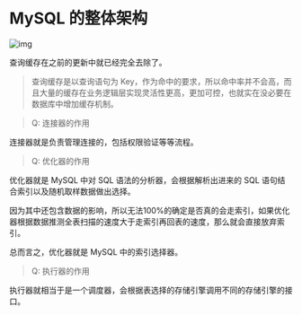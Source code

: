 # MySQL 的整体架构



![img](https://chenqwwq-img.oss-cn-beijing.aliyuncs.com/img/0d2070e8f84c4801adbfa03bda1f98d9.png)



查询缓存在之前的更新中就已经完全去除了。

> 查询缓存是以查询语句为 Key，作为命中的要求，所以命中率并不会高，而且大量的缓存在业务逻辑层实现灵活性更高，更加可控，也就实在没必要在数据库中增加缓存机制。





> Q: 连接器的作用

连接器就是负责管理连接的，包括权限验证等等流程。



> Q:  优化器的作用

优化器就是 MySQL 中对 SQL 语法的分析器，会根据解析出进来的 SQL 语句结合索引以及随机取样数据做出选择。

因为其中还包含数据的影响，所以无法100%的确定是否真的会走索引，如果优化器根据数据推测全表扫描的速度大于走索引再回表的速度，那么就会直接放弃索引。

总而言之，优化器就是 MySQL 中的索引选择器。



> Q: 执行器的作用

执行器就相当于是一个调度器，会根据表选择的存储引擎调用不同的存储引擎的接口。




